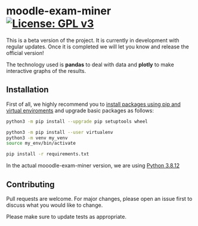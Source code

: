 # moodle-exam-miner [![License: GPL v3](https://img.shields.io/badge/License-GPLv3-blue.svg)](https://www.gnu.org/licenses/gpl-3.0)
This is a beta version of the project.  It is currently in development with regular updates. Once it is completed we will let you know and release the official version!


The technology used is **pandas** to deal with data and **plotly** to make interactive graphs of the results.

## Installation
First of all, we highly recommend you to [install packages using pip and virtual enviroments](https://packaging.python.org/en/latest/guides/installing-using-pip-and-virtual-environments/)
and upgrade basic packages as follows:

```bash
python3 -m pip install --upgrade pip setuptools wheel
```
```bash
python3 -m pip install --user virtualenv
python3 -m venv my_venv
source my_env/bin/activate
```
```bash
pip install -r requirements.txt
```
In the actual mooodle-exam-miner version, we are using [Python 3.8.12](https://www.python.org/downloads/release/python-3812/)

## Contributing
Pull requests are welcome. For major changes, please open an issue first to discuss what you would like to change.

Please make sure to update tests as appropriate.